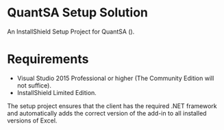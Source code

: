 # QuantSA Setup Solution
An InstallShield Setup Project for QuantSA ().

# Requirements
* Visual Studio 2015 Professional or higher (The Community Edition will not suffice).
* InstallShield Limited Edition.

The setup project ensures that the client has the required .NET framework and automatically adds the correct version of the add-in to all installed versions of Excel.